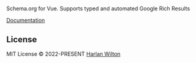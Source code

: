 # 

Schema.org for Vue. Supports typed and automated Google Rich Results

[Documentation](https://unhead.unjs.io/schema-org)

## License

MIT License © 2022-PRESENT [Harlan Wilton](https://github.com/harlan-zw)
